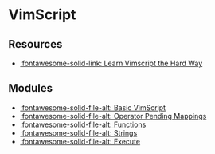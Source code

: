 VimScript
===

Resources
---
- [:fontawesome-solid-link: Learn Vimscript the Hard Way](https://learnvimscriptthehardway.stevelosh.com/)

Modules
---
- [:fontawesome-solid-file-alt: Basic VimScript](basic-vimscript.md)
- [:fontawesome-solid-file-alt: Operator Pending Mappings](operator-pending-mappings.md)
- [:fontawesome-solid-file-alt: Functions](functions.md)
- [:fontawesome-solid-file-alt: Strings](strings.md)
- [:fontawesome-solid-file-alt: Execute](execute.md)
